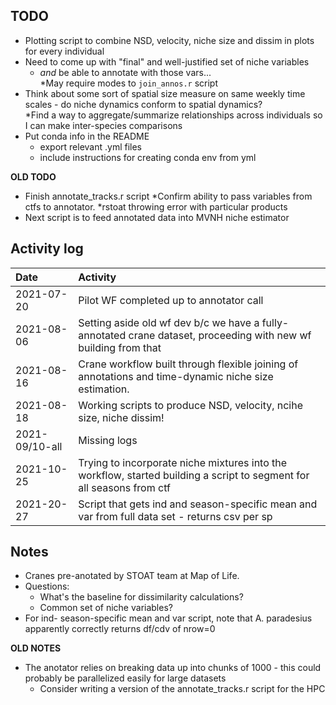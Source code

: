 ## TODO
* Plotting script to combine NSD, velocity, niche size and dissim in plots for every individual
* Need to come up with "final" and well-justified set of niche variables  
  * *and* be able to annotate with those vars...  
    *May require modes to `join_annos.r` script
* Think about some sort of spatial size measure on same weekly time scales - do niche dynamics conform to spatial dynamics?  
*Find a way to aggregate/summarize relationships across individuals so I can make inter-species comparisons  
* Put conda info in the README
  * export relevant .yml files
  * include instructions for creating conda env from yml  

**OLD TODO**
* Finish annotate_tracks.r script
  *Confirm ability to pass variables from ctfs to annotator.
  *rstoat throwing error with particular products
* Next script is to feed annotated data into MVNH niche estimator

## Activity log

|Date|Activity|
|:-|:------------|
|2021-07-20|Pilot WF completed up to annotator call|
|2021-08-06|Setting aside old wf dev b/c we have a fully-annotated crane dataset, proceeding with new wf building from that|
|2021-08-16|Crane workflow built through flexible joining of annotations and time-dynamic niche size estimation.|
|2021-08-18|Working scripts to produce NSD, velocity, ncihe size, niche dissim!|
|2021-09/10-all|Missing logs|
|2021-10-25|Trying to incorporate niche mixtures into the workflow, started building a script to segment for all seasons from ctf|
|2021-20-27|Script that gets ind and season-specific mean and var from full data set - returns csv per sp|

## Notes
* Cranes pre-anotated by STOAT team at Map of Life.  
* Questions:  
  * What's the baseline for dissimilarity calculations?
  * Common set of niche variables?
* For ind- season-specific mean and var script, note that A. paradesius apparently correctly returns df/cdv of nrow=0

**OLD NOTES**
* The anotator relies on breaking data up into chunks of 1000 - this could probably be parallelized easily for large datasets
  * Consider writing a version of the annotate_tracks.r script for the HPC